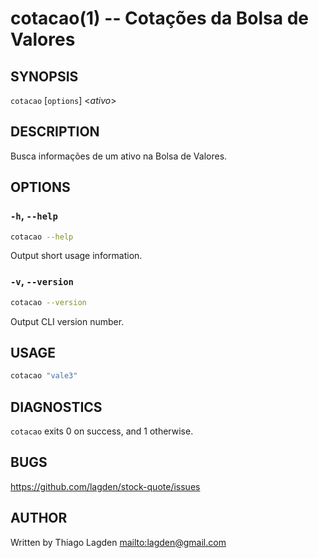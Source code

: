 # cotacao(1) -- Cotações da Bolsa de Valores

## SYNOPSIS

`cotacao` \[`options`\] <_ativo_>

## DESCRIPTION

Busca informações de um ativo na Bolsa de Valores.

## OPTIONS

### `-h`, `--help`

```sh
cotacao --help
```

Output short usage information.

### `-v`, `--version`

```sh
cotacao --version
```

Output CLI version number.

## USAGE

```sh
cotacao "vale3"
```

## DIAGNOSTICS

`cotacao` exits 0 on success, and 1 otherwise.

## BUGS

<https://github.com/lagden/stock-quote/issues>

## AUTHOR

Written by Thiago Lagden <mailto:lagden@gmail.com>
